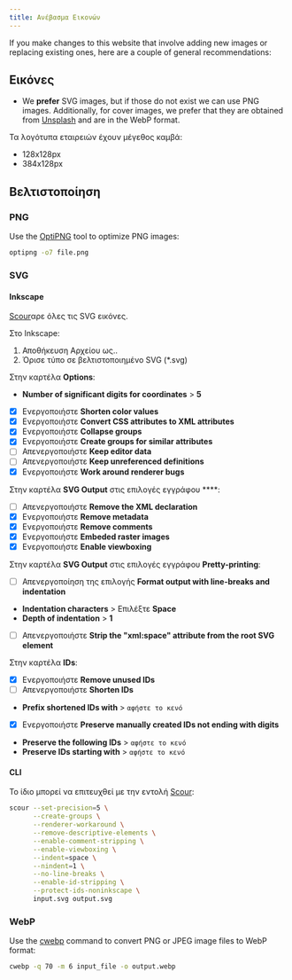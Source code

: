 ```yaml
---
title: Ανέβασμα Εικονών
---
```


If you make changes to this website that involve adding new images or replacing existing ones, here are a couple of general recommendations:

## Εικόνες

- We **prefer** SVG images, but if those do not exist we can use PNG images. Additionally, for cover images, we prefer that they are obtained from [Unsplash](https://unsplash.com) and are in the WebP format.

Τα λογότυπα εταιρειών έχουν μέγεθος καμβά:

- 128x128px
- 384x128px

## Βελτιστοποίηση

### PNG

Use the [OptiPNG](https://sourceforge.net/projects/optipng) tool to optimize PNG images:

```bash
optipng -o7 file.png
```

### SVG

#### Inkscape

[Scour](https://github.com/scour-project/scour)αρε όλες τις SVG εικόνες.

Στο Inkscape:

1. Αποθήκευση Αρχείου ως..
2. Όρισε τύπο σε βελτιστοποιημένο SVG (*.svg)

Στην καρτέλα **Options**:

- **Number of significant digits for coordinates** > **5**
- [x] Ενεργοποιήστε **Shorten color values**
- [x] Ενεργοποιήστε **Convert CSS attributes to XML attributes**
- [x] Ενεργοποιήστε **Collapse groups**
- [x] Ενεργοποιήστε **Create groups for similar attributes**
- [ ] Απενεργοποιήστε **Keep editor data**
- [ ] Απενεργοποιήστε **Keep unreferenced definitions**
- [x] Ενεργοποιήστε **Work around renderer bugs**

Στην καρτέλα **SVG Output** στις επιλογές εγγράφου ****:

- [ ] Απενεργοποιήστε **Remove the XML declaration**
- [x] Ενεργοποιήστε **Remove metadata**
- [x] Ενεργοποιήστε **Remove comments**
- [x] Ενεργοποιήστε **Embeded raster images**
- [x] Ενεργοποιήστε **Enable viewboxing**

Στην καρτέλα **SVG Output** στις επιλογές εγγράφου **Pretty-printing**:

- [ ] Απενεργοποίηση της επιλογής **Format output with line-breaks and indentation**
- **Indentation characters** > Επιλέξτε **Space**
- **Depth of indentation** > **1**
- [ ] Απενεργοποιήστε **Strip the "xml:space" attribute from the root SVG element**

Στην καρτέλα **IDs**:

- [x] Ενεργοποιήστε **Remove unused IDs**
- [ ] Απενεργοποιήστε **Shorten IDs**
- **Prefix shortened IDs with** > `αφήστε το κενό`
- [x] Ενεργοποιήστε **Preserve manually created IDs not ending with digits**
- **Preserve the following IDs** > `αφήστε το κενό`
- **Preserve IDs starting with** > `αφήστε το κενό`

#### CLI

Το ίδιο μπορεί να επιτευχθεί με την εντολή [Scour](https://github.com/scour-project/scour):

```bash
scour --set-precision=5 \
      --create-groups \
      --renderer-workaround \
      --remove-descriptive-elements \
      --enable-comment-stripping \
      --enable-viewboxing \
      --indent=space \
      --nindent=1 \
      --no-line-breaks \
      --enable-id-stripping \
      --protect-ids-noninkscape \
      input.svg output.svg
```

### WebP

Use the [cwebp](https://developers.google.com/speed/webp/docs/using) command to convert PNG or JPEG image files to WebP format:

```bash
cwebp -q 70 -m 6 input_file -o output.webp
```

